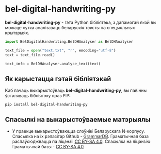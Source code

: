 # bel-digital-handwriting-py
**bel-digital-handwriting-py** - гэта Python бібліятэка, з дапамогай якой вы можаце хутка
аналізаваць беларускія тэксты па спецыяльных крытэрыях. 

```python
import BelDigitalHandwriting.BelDHAnalyser as BelDHAnalyser

text_file = open("text.txt", "r", encoding="utf-8")
text = text_file.read()

text_info = BelDHAnalyser.analyse_text(text)
```

## Як карыстацца гэтай бібліятэкай
Каб пачаць выкарыстоўваць **bel-digital-handwriting-py**, вы павінны ўсталяваць бібліятэку
праз PIP:

```commandline
pip install bel-digital-handwriting-py
```

## Спасылкі на выкарыстоўваемые матэрыялы
 - У праекце выкарыстоўваюцца слоўнікі Беларускага N-корпусу. 
Спасылка на іх рэпазітар Github - [GrammarDB](https://github.com/Belarus/GrammarDB). 
Граматычная база распаўсюджвацца па ліцэнзіі [CC BY-SA 4.0](https://creativecommons.org/licenses/by-sa/4.0/).
Спасылка на ліцэнзію Граматычнай базы - [CC BY-SA 4.0](https://github.com/Belarus/GrammarDB/blob/master/docs/LICENSE.txt)